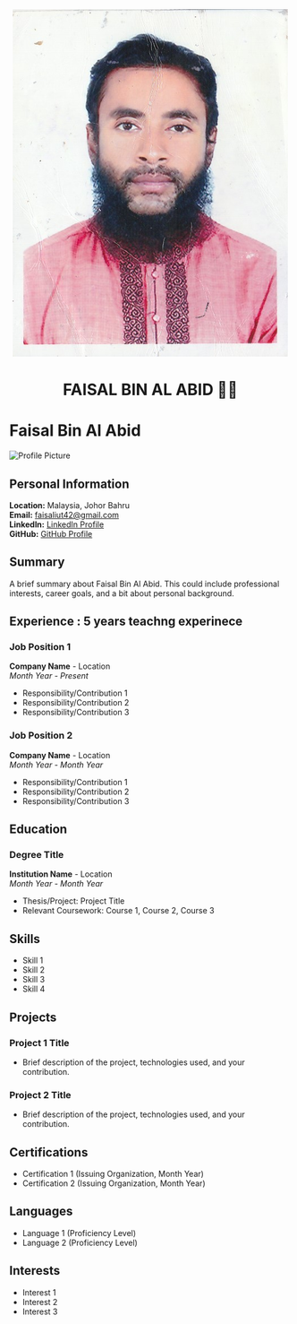 


<div align="center"><img src="IMG_20240111_0001.jpg" /></div>
<h1 align="center">FAISAL BIN AL ABID  👨‍💻</h1>

# Faisal Bin Al Abid

![Profile Picture](URL_to_Profile_Picture)

## Personal Information

**Location:** Malaysia, Johor Bahru  
**Email:** faisaliut42@gmail.com  
**LinkedIn:** [LinkedIn Profile](LinkedIn_URL)  
**GitHub:** [GitHub Profile](GitHub_URL)

## Summary

A brief summary about Faisal Bin Al Abid. This could include professional interests, career goals, and a bit about personal background.

## Experience : 5 years teachng experinece 

### Job Position 1
**Company Name** - Location  
*Month Year - Present*  
- Responsibility/Contribution 1  
- Responsibility/Contribution 2  
- Responsibility/Contribution 3  

### Job Position 2
**Company Name** - Location  
*Month Year - Month Year*  
- Responsibility/Contribution 1  
- Responsibility/Contribution 2  
- Responsibility/Contribution 3  

## Education

### Degree Title
**Institution Name** - Location  
*Month Year - Month Year*  
- Thesis/Project: Project Title  
- Relevant Coursework: Course 1, Course 2, Course 3  

## Skills

- Skill 1
- Skill 2
- Skill 3
- Skill 4

## Projects

### Project 1 Title
- Brief description of the project, technologies used, and your contribution.
  
### Project 2 Title
- Brief description of the project, technologies used, and your contribution.

## Certifications

- Certification 1 (Issuing Organization, Month Year)
- Certification 2 (Issuing Organization, Month Year)

## Languages

- Language 1 (Proficiency Level)
- Language 2 (Proficiency Level)

## Interests

- Interest 1
- Interest 2
- Interest 3

